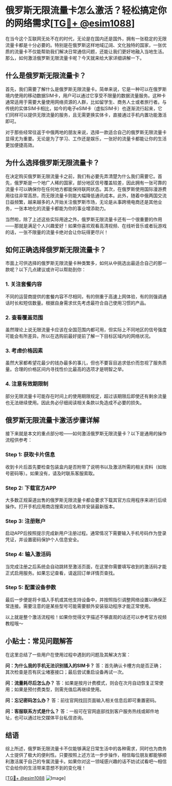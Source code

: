 # 俄罗斯无限流量卡怎么激活？轻松搞定你的网络需求[[TG💪+ @esim1088](https://t.me/s/esim1088)]

在当今这个互联网无处不在的时代，无论是在国内还是国外，拥有一张稳定的无限流量卡都是十分必要的。特别是在俄罗斯这样地域辽阔、文化独特的国家，一张优质的流量卡不仅能帮助我们解决日常通信问题，还能让我们更好地融入当地生活。那么，如何激活俄罗斯无限流量卡呢？今天就来给大家详细讲解一下。

## 什么是俄罗斯无限流量卡？

首先，我们需要了解什么是俄罗斯无限流量卡。简单来说，它是一种可以在俄罗斯境内使用的移动数据SIM卡，用户可以通过它享受不限量的数据流量服务。这种卡通常适用于需要大量使用网络资源的人群，比如留学生、商务人士或者旅行者。与传统的实体SIM卡相比，如今的电子eSIM卡（虚拟SIM卡）也逐渐流行起来，它们同样可以提供无限流量的服务，且无需更换实体卡，直接通过手机内置功能激活即可。

对于那些经常往返于中俄两地的朋友来说，选择一款适合自己的俄罗斯无限流量卡显得尤为重要。无论是为了学习、工作还是娱乐，一张好的流量卡都能让你的生活更加便捷高效。

## 为什么选择俄罗斯无限流量卡？

在决定购买俄罗斯无限流量卡之前，我们有必要先弄清楚为什么我们需要它。首先，俄罗斯是一个地广人稀的国家，部分地区信号覆盖较差，因此拥有一张可靠的流量卡可以确保你在任何地方都能保持联网状态。其次，在俄罗斯使用国际漫游费用往往非常高昂，而无限流量卡则能大幅降低通讯成本。此外，随着中俄两国交流日益频繁，越来越多的人开始关注俄罗斯市场，无论是从事跨境电商还是其他业务，一张本地化的流量卡都能为你的事业增添助力。

当然啦，除了上述这些实际用途之外，俄罗斯无限流量卡还有一个很重要的作用——那就是满足个人兴趣爱好！如果你喜欢观看高清视频、在线听音乐或者玩游戏的话，一张不限量的流量卡绝对会让你玩得更尽兴！

## 如何正确选择俄罗斯无限流量卡？

市面上可供选择的俄罗斯无限流量卡种类繁多，如何从中挑选出最适合自己的那一款呢？以下几点建议或许可以帮助到你：

### 1. 关注套餐内容
不同的运营商提供的套餐内容不尽相同，有的侧重于高速上网体验，有的则强调通话时长和短信数量。根据自身需求优先考虑最符合自己使用习惯的产品。

### 2. 查看覆盖范围
虽然理论上说无限流量卡应该在全国范围内都可用，但实际上不同地区的信号强度可能会有所差异。所以在选购前最好提前了解一下目标区域内的网络状况。

### 3. 考虑价格因素
虽然大家都希望花最少的钱办最多的事儿，但也不要盲目追求低价而忽视了服务质量。合理的价格区间内寻找性价比最高的选项才是明智之举。

### 4. 注意有效期限制
部分无限流量卡可能存在时间上的使用期限规定，超过该期限后即使还有剩余流量也无法继续使用。因此务必仔细阅读相关条款以免造成不必要的损失。

## 俄罗斯无限流量卡激活步骤详解

接下来就是本文的重点部分啦——如何激活俄罗斯无限流量卡？以下是通用的操作流程供参考：

### Step 1: 获取卡片信息
收到卡片后首先要检查包装盒内是否附带了说明书以及激活所需的相关资料（如账号密码等）。如果没有，请及时联系客服索取。

### Step 2: 下载官方APP
大多数正规渠道出售的俄罗斯无限流量卡都会要求下载其官方应用程序来进行后续操作。打开手机应用商店搜索对应名称并安装最新版本。

### Step 3: 注册账户
启动APP后按照提示完成新用户注册过程。通常情况下需要输入手机号码作为登录凭证，并设置密码保护个人信息安全。

### Step 4: 输入激活码
当完成注册之后系统会自动跳转至激活页面，在这里你需要填写收到的激活码才能正式启用服务。如果忘记查看，请返回订单详情页查找。

### Step 5: 配置设备参数
最后一步便是将卡插入手机或其他支持设备中，并按照指引调整网络设置以确保正常连接。需要注意的是某些型号可能需要额外安装驱动程序才能正常使用。

以上就是整个激活流程啦！如果你觉得文字描述不够直观的话还可以参考官方视频教程哦～

## 小贴士：常见问题解答

在这里总结了一些用户在使用过程中遇到的问题及其解决方案：

**问：为什么我的手机无法识别插入的SIM卡？**
答：首先确认卡槽方向是否正确；其次检查是否有灰尘堵塞接口；最后尝试重启设备再试一次。

**问：流量耗尽后怎么办？**
答：如果是按月计费模式，则会在次月自动恢复正常使用；如果是预付费类型，则需充值后再继续使用。

**问：忘记密码怎么办？**
答：前往官网找回页面输入相关信息后即可重置密码。

**问：客服联系方式是什么？**
答：一般可在官网底部找到客户服务热线或邮件地址，也可以通过社交媒体平台私信咨询。

## 结语

综上所述，俄罗斯无限流量卡不仅能够满足日常生活中的各种需求，同时也为商务人士提供了极大的便利性。只要按照上述方法一步步操作，相信每位朋友都能够顺利激活属于自己的专属流量卡。如果你对这一领域感兴趣的话不妨试试看吧～相信它会给你的生活带来意想不到的变化哦！

[[TG💪+ @esim1088](https://t.me/s/esim1088) ![Image](https://i.postimg.cc/4NQfJmqS/Snipaste-2025-05-13-00-14-12.png)]